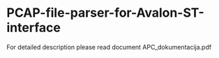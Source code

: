 # PCAP-file-parser-for-Avalon-ST-interface

For detailed description please read document APC_dokumentacija.pdf